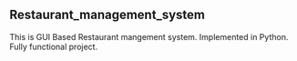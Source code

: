 ## Restaurant_management_system
This is GUI Based Restaurant mangement system.
Implemented in Python.
Fully functional project.


